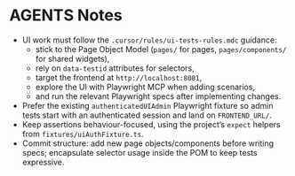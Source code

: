 # AGENTS Notes

- UI work must follow the `.cursor/rules/ui-tests-rules.mdc` guidance:
  - stick to the Page Object Model (`pages/` for pages, `pages/components/` for shared widgets),
  - rely on `data-testid` attributes for selectors,
  - target the frontend at `http://localhost:8081`,
  - explore the UI with Playwright MCP when adding scenarios,
  - and run the relevant Playwright specs after implementing changes.
- Prefer the existing `authenticatedUIAdmin` Playwright fixture so admin tests start with an authenticated session and land on `FRONTEND_URL/`.
- Keep assertions behaviour-focused, using the project’s `expect` helpers from `fixtures/uiAuthFixture.ts`.
- Commit structure: add new page objects/components before writing specs; encapsulate selector usage inside the POM to keep tests expressive.
